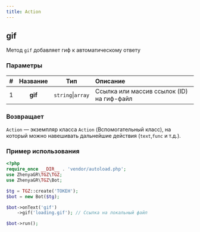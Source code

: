 ```yaml
---
title: Action
---
```


## gif
Метод `gif` добавляет гиф к автоматическому ответу

### Параметры

| # | Название |        Тип        | Описание                                  |
|:-:|:--------:|:-----------------:|:------------------------------------------|
| 1 | **gif**  | `string`\|`array` | Ссылка или массив ссылок (ID) на гиф-файл |

### Возвращает

`Action` — экземпляр класса `Action` (Вспомогательный класс), на который можно навешивать дальнейшие действия (`text`,`func` и т.д.).

### Пример использования

```php
<?php
require_once __DIR__ . 'vendor/autoload.php';
use ZhenyaGR\TGZ\TGZ;
use ZhenyaGR\TGZ\Bot;

$tg = TGZ::create('ТОКЕН');
$bot = new Bot($tg);

$bot->onText('gif')
    ->gif('loading.gif'); // Ссылка на локальный файл

$bot->run();
```